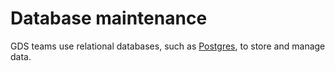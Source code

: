 # Database maintenance

GDS teams use relational databases, such as [Postgres](https://www.postgresql.org/), to store and manage data.

